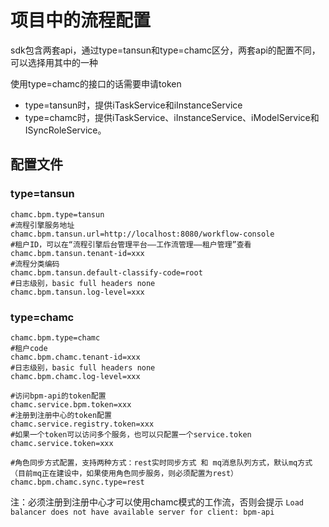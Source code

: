 # 项目中的流程配置

sdk包含两套api，通过type=tansun和type=chamc区分，两套api的配置不同，可以选择用其中的一种

使用type=chamc的接口的话需要申请token

- type=tansun时，提供iTaskService和iInstanceService
- type=chamc时，提供iTaskService、iInstanceService、iModelService和ISyncRoleService。

## 配置文件

### type=tansun

    chamc.bpm.type=tansun
    #流程引擎服务地址
    chamc.bpm.tansun.url=http://localhost:8080/workflow-console
    #租户ID，可以在“流程引擎后台管理平台——工作流管理——租户管理”查看
    chamc.bpm.tansun.tenant-id=xxx
    #流程分类编码
    chamc.bpm.tansun.default-classify-code=root
    #日志级别，basic full headers none
    chamc.bpm.tansun.log-level=xxx

### type=chamc

    chamc.bpm.type=chamc
    #租户code
    chamc.bpm.chamc.tenant-id=xxx
    #日志级别，basic full headers none
    chamc.bpm.chamc.log-level=xxx

    #访问bpm-api的token配置
    chamc.service.bpm.token=xxx
    #注册到注册中心的token配置
    chamc.service.registry.token=xxx
    #如果一个token可以访问多个服务，也可以只配置一个service.token
    chamc.service.token=xxx
    
    #角色同步方式配置，支持两种方式：rest实时同步方式 和 mq消息队列方式，默认mq方式（目前mq正在建设中，如果使用角色同步服务，则必须配置为rest）
    chamc.bpm.chamc.sync.type=rest
    
注：必须注册到注册中心才可以使用chamc模式的工作流，否则会提示 `Load balancer does not have available server for client: bpm-api`
